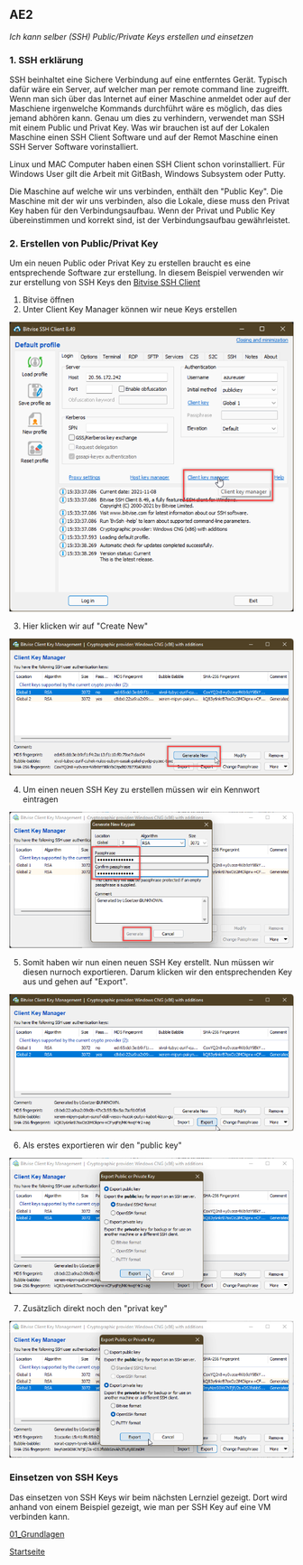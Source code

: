 ## AE2
*Ich kann selber (SSH) Public/Private Keys erstellen und einsetzen*

### 1. SSH erklärung
SSH beinhaltet eine Sichere Verbindung auf eine entferntes Gerät. Typisch dafür wäre ein Server, auf welcher man per remote command line zugreifft.
Wenn man sich über das Internet auf einer Maschine anmeldet oder auf der Maschiene irgenwelche Kommands durchführt wäre es möglich, das dies jemand abhören kann.
Genau um dies zu verhindern, verwendet man SSH mit einem Public und Privat Key. Was wir brauchen ist auf der Lokalen Maschine einen SSH Client Software und auf der Remot Maschine einen SSH Server Software vorinstalliert.

Linux und MAC Computer haben einen SSH Client schon vorinstalliert. Für Windows User gilt die Arbeit mit GitBash, Windows Subsystem oder Putty.

Die Maschine auf welche wir uns verbinden, enthält den "Public Key". Die Maschine mit der wir uns verbinden, also die Lokale, diese muss den Privat Key haben für den Verbindungsaufbau.
Wenn der Privat und Public Key übereinstimmen und korrekt sind, ist der Verbindungsaufbau gewährleistet.

### 2. Erstellen von Public/Privat Key
Um ein neuen Public oder Privat Key zu erstellen braucht es eine entsprechende Software zur erstellung.
In diesem Beispiel verwenden wir zur erstellung von SSH Keys den [Bitvise SSH Client](https://www.bitvise.com/ssh-client-download)

1. Bitvise öffnen
2. Unter Client Key Manager können wir neue Keys erstellen

![AE2_1](../00_Allgemein/images/01_Grundlage/AE2_1.png)

3. Hier klicken wir auf "Create New"

![AE2_2](../00_Allgemein/images/01_Grundlage/AE2_2.png)

4. Um einen neuen SSH Key zu erstellen müssen wir ein Kennwort eintragen

![AE2_3](../00_Allgemein/images/01_Grundlage/AE2_3.png)

5. Somit haben wir nun einen neuen SSH Key erstellt. Nun müssen wir diesen nurnoch exportieren. Darum klicken wir den entsprechenden Key aus und gehen auf "Export".

![AE2_4](../00_Allgemein/images/01_Grundlage/AE2_4.png)

6. Als erstes exportieren wir den "public key"

![AE2_5](../00_Allgemein/images/01_Grundlage/AE2_5.png)

7. Zusätzlich direkt noch den "privat key"

![AE2_6](../00_Allgemein/images/01_Grundlage/AE2_6.png)

### Einsetzen von SSH Keys
Das einsetzen von SSH Keys wir beim nächsten Lernziel gezeigt. Dort wird anhand von einem Beispiel gezeigt, wie man per SSH Key auf eine VM verbinden kann.

[01_Grundlagen](../01_Grundlage)

[Startseite](https://github.com/ask-yo-girl-about-me/Project-Future)